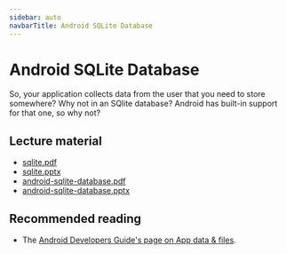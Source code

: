 ```yaml
---
sidebar: auto
navbarTitle: Android SQLite Database
---
```


# Android SQLite Database
So, your application collects data from the user that you need to store somewhere? Why not in an SQlite database? Android has built-in support for that one, so why not?

## Lecture material
* [sqlite.pdf](../sqlite/sqlite.pdf)
* [sqlite.pptx](../sqlite/sqlite.pptx)
* [android-sqlite-database.pdf](android-sqlite-database.pdf)
* [android-sqlite-database.pptx](android-sqlite-database.pptx)

## Recommended reading
* The [Android Developers Guide's page on App data & files](https://developer.android.com/training/data-storage).